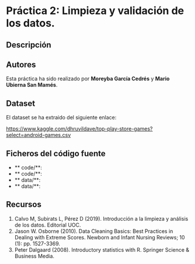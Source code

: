 # Práctica 2: Limpieza y validación de los datos.

## Descripción


## Autores

Esta práctica ha sido realizado por **Moreyba García Cedrés** y **Mario Ubierna San Mamés**.

## Dataset

El dataset se ha extraido del siguiente enlace:

https://www.kaggle.com/dhruvildave/top-play-store-games?select=android-games.csv

## Ficheros del código fuente

- ** code/**:
- ** code/**:
- ** data/**:
- ** data/**:

## Recursos
1. Calvo M, Subirats L, Pérez D (2019). Introducción a la limpieza y análisis de los datos. Editorial UOC.
2. Jason W. Osborne (2010). Data Cleaning Basics: Best Practices in Dealing with Extreme Scores. Newborn and Infant Nursing Reviews; 10 (1): pp. 1527-3369.
3. Peter Dalgaard (2008). Introductory statistics with R. Springer Science & Business Media.
